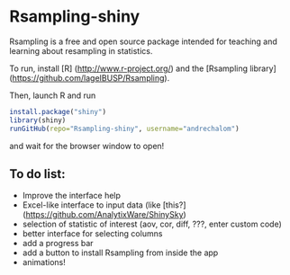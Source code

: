 # Rsampling-shiny

Rsampling is a free and open source package intended for teaching and learning about
resampling in statistics.

To run, install [R] (http://www.r-project.org/) and the [Rsampling library] (https://github.com/lageIBUSP/Rsampling).

Then, launch R and run
```R
install.package("shiny")
library(shiny)
runGitHub(repo="Rsampling-shiny", username="andrechalom")
``` 

and wait for the browser window to open!

## To do list:

* Improve the interface help
* Excel-like interface to input data (like [this?] (https://github.com/AnalytixWare/ShinySky)
* selection of statistic of interest (aov, cor, diff, ???, enter custom code)
* better interface for selecting columns
* add a progress bar
* add a button to install Rsampling from inside the app
* animations!
